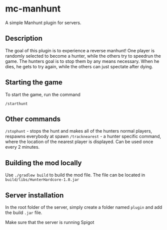 # mc-manhunt
A simple Manhunt plugin for servers.

## Description

The goal of this plugin is to experience a reverse manhunt! One player is randomly selected to become a hunter, while the others try to speedrun the game. The hunters goal is to stop them by any means necessary. When he dies, he gets to try again, while the others can just spectate after dying.

## Starting the game

To start the game, run the command 
```
/starthunt
```

## Other commands

`/stophunt` - stops the hunt and makes all of the hunters normal players, respawns everybody at spawn
`/tracknearest` - a hunter specific command, where the location of the nearest player is displayed. Can be used once every 2 minutes.

## Building the mod locally

Use `./gradlew build` to build the mod file. The file can be located in `build/libs/HunterHardcore-1.0.jar`

## Server installation

In the root folder of the server, simply create a folder named `plugin` and add the build `.jar` file.

Make sure that the server is running Spigot
